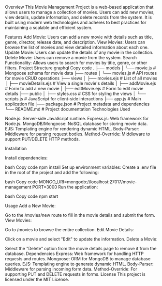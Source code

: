 Overview
This Movie Management Project is a web-based application that allows users to manage a collection of movies. Users can add new movies, view details, update information, and delete records from the system. It is built using modern web technologies and adheres to best practices for maintaining a scalable and efficient system.

Features
Add Movie: Users can add a new movie with details such as title, genre, director, release date, and description.
View Movies: Users can browse the list of movies and view detailed information about each one.
Update Movie: Users can update the details of any movie in the collection.
Delete Movie: Users can remove a movie from the system.
Search Functionality: Allows users to search for movies by title, genre, or other filters.
Project Structure
graphql
Copy code
.
├── models
│   └── movie.js           # Mongoose schema for movie data
├── routes
│   └── movies.js          # API routes for movie CRUD operations
├── views
│   ├── movies.ejs         # List of all movies
│   ├── movieDetails.ejs   # View a single movie's details
│   ├── addMovie.ejs       # Form to add a new movie
│   ├── editMovie.ejs      # Form to edit movie details
├── public
│   ├── styles.css         # CSS for styling the views
│   └── scripts.js         # JavaScript for client-side interactions
├── app.js                 # Main application file
├── package.json           # Project metadata and dependencies
└── README.md              # Project documentation
Technologies Used

Node.js: Server-side JavaScript runtime.
Express.js: Web framework for Node.js.
MongoDB/Mongoose: NoSQL database for storing movie data.
EJS: Templating engine for rendering dynamic HTML.
Body-Parser: Middleware for parsing request bodies.
Method-Override: Middleware to support PUT/DELETE HTTP methods.

Installation


Install dependencies:

bash
Copy code
npm install
Set up environment variables: Create a .env file in the root of the project and add the following:

bash
Copy code
MONGO_URI=mongodb://localhost:27017/movie-management
PORT=3000
Run the application:

bash
Copy code
npm start


Usage
Add a New Movie:

Go to the /movies/new route to fill in the movie details and submit the form.
View Movies:

Go to /movies to browse the entire collection.
Edit Movie Details:

Click on a movie and select "Edit" to update the information.
Delete a Movie:

Select the "Delete" option from the movie details page to remove it from the database.
Dependencies
Express: Web framework for handling HTTP requests and routes.
Mongoose: ORM for MongoDB to manage database queries.
EJS: Templating engine to generate dynamic HTML.
Body-Parser: Middleware for parsing incoming form data.
Method-Override: For supporting PUT and DELETE requests in forms.
License
This project is licensed under the MIT License.

